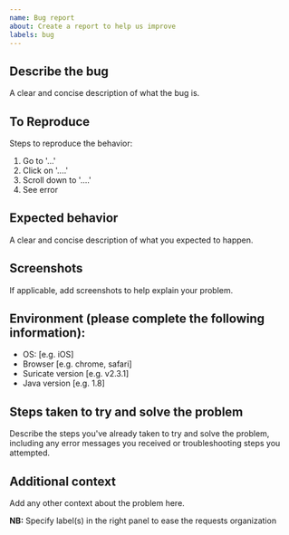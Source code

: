 ```yaml
---
name: Bug report
about: Create a report to help us improve
labels: bug
---
```


## Describe the bug
A clear and concise description of what the bug is.

## To Reproduce
Steps to reproduce the behavior:

1. Go to '...'
2. Click on '....'
3. Scroll down to '....'
4. See error

## Expected behavior
A clear and concise description of what you expected to happen.

## Screenshots
If applicable, add screenshots to help explain your problem.

## Environment (please complete the following information):

- OS: [e.g. iOS]
- Browser [e.g. chrome, safari]
- Suricate version [e.g. v2.3.1]
- Java version [e.g. 1.8]

## Steps taken to try and solve the problem
Describe the steps you've already taken to try and solve the problem, including any error messages you received or troubleshooting steps you attempted.


## Additional context
Add any other context about the problem here.

**NB:** Specify label(s) in the right panel to ease the requests organization
